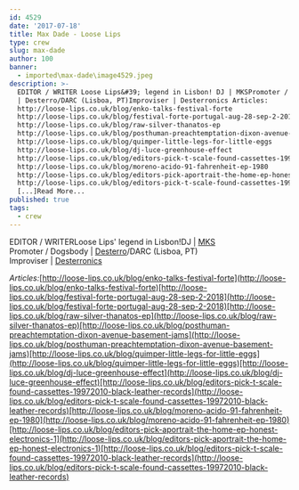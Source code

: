 ```yaml
---
id: 4529
date: '2017-07-18'
title: Max Dade - Loose Lips
type: crew
slug: max-dade
author: 100
banner:
  - imported\max-dade\image4529.jpeg
description: >-
  EDITOR / WRITER Loose Lips&#39; legend in Lisbon! DJ | MKSPromoter / Dogsbody
  | Desterro/DARC (Lisboa, PT)Improviser | Desterronics Articles:
  http://loose-lips.co.uk/blog/enko-talks-festival-forte
  http://loose-lips.co.uk/blog/festival-forte-portugal-aug-28-sep-2-2018
  http://loose-lips.co.uk/blog/raw-silver-thanatos-ep
  http://loose-lips.co.uk/blog/posthuman-preachtemptation-dixon-avenue-basement-jams
  http://loose-lips.co.uk/blog/quimper-little-legs-for-little-eggs
  http://loose-lips.co.uk/blog/dj-luce-greenhouse-effect
  http://loose-lips.co.uk/blog/editors-pick-t-scale-found-cassettes-19972010-black-leather-records
  http://loose-lips.co.uk/blog/moreno-acido-91-fahrenheit-ep-1980
  http://loose-lips.co.uk/blog/editors-pick-aportrait-the-home-ep-honest-electronics-1
  http://loose-lips.co.uk/blog/editors-pick-t-scale-found-cassettes-19972010-black-leather-records
  [...]Read More...
published: true
tags:
  - crew
---
```

EDITOR / WRITERLoose Lips' legend in Lisbon!DJ | [MKS  
](https://www.mixcloud.com/mxdade/)Promoter / Dogsbody | [Desterro](https://www.facebook.com/desterrolx/?ref=br_rs)/DARC (Lisboa, PT)  
Improviser | [Desterronics](https://www.facebook.com/desterronics/?ref=br_rs)

_Articles:_[http://loose-lips.co.uk/blog/enko-talks-festival-forte](http://loose-lips.co.uk/blog/enko-talks-festival-forte)[http://loose-lips.co.uk/blog/festival-forte-portugal-aug-28-sep-2-2018](http://loose-lips.co.uk/blog/festival-forte-portugal-aug-28-sep-2-2018)[http://loose-lips.co.uk/blog/raw-silver-thanatos-ep](http://loose-lips.co.uk/blog/raw-silver-thanatos-ep)[http://loose-lips.co.uk/blog/posthuman-preachtemptation-dixon-avenue-basement-jams](http://loose-lips.co.uk/blog/posthuman-preachtemptation-dixon-avenue-basement-jams)[http://loose-lips.co.uk/blog/quimper-little-legs-for-little-eggs](http://loose-lips.co.uk/blog/quimper-little-legs-for-little-eggs)[http://loose-lips.co.uk/blog/dj-luce-greenhouse-effect](http://loose-lips.co.uk/blog/dj-luce-greenhouse-effect)[http://loose-lips.co.uk/blog/editors-pick-t-scale-found-cassettes-19972010-black-leather-records](http://loose-lips.co.uk/blog/editors-pick-t-scale-found-cassettes-19972010-black-leather-records)[http://loose-lips.co.uk/blog/moreno-acido-91-fahrenheit-ep-1980](http://loose-lips.co.uk/blog/moreno-acido-91-fahrenheit-ep-1980)[http://loose-lips.co.uk/blog/editors-pick-aportrait-the-home-ep-honest-electronics-1](http://loose-lips.co.uk/blog/editors-pick-aportrait-the-home-ep-honest-electronics-1)[http://loose-lips.co.uk/blog/editors-pick-t-scale-found-cassettes-19972010-black-leather-records](http://loose-lips.co.uk/blog/editors-pick-t-scale-found-cassettes-19972010-black-leather-records)